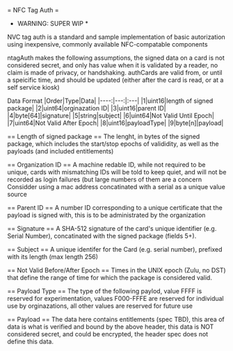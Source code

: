 = NFC Tag Auth =

* WARNING: SUPER WIP *

NVC tag auth is a standard and sample implementation of basic autorization using inexpensive, commonly available NFC-compatable components

ntagAuth makes the following assumptions,
    the signed data on a card is not considered secret, and only has value when it is validated by a reader, no claim is made of privacy, or handshaking.
    authCards are valid from, or until a speicific time, and should be updated (either after the card is read, or at a self service kiosk)


Data Format
|Order|Type|Data|
|----:|---:|:---|
|1|uint16|length of signed package|
|2|uint64|orginazation ID|
|3|uint16|parent ID|
|4|byte[64]|signature|
|5|string|subject|
|6|uint64|Not Valid Until Epoch|
|7|uint64|Not Valid After Epoch|
|8|uint16|payloadType|
|9|byte[n]|payload|

== Length of signed package ==
The lenght, in bytes of the signed package, which includes the start/stop epochs  of valididity, as well as the payloads (and included entitlements)

== Organization ID ==
A machine redable ID, while not required to be unique, cards with mismatching IDs will be told to keep quiet, and will not be recorded as login failures (but large numbers of them are a concern
Considder using a mac address concatinated with a serial as a unique value source

== Parent ID ==
A number ID corresponding to a unique certificate that the payload is signed with, this is to be administrated by the organization

== Signature ==
A SHA-512 signature of the card's unique identifier (e.g. Serial Number), concatinated with the signed package (fields 5+).

== Subject ==
A unique identifer for the Card (e.g. serial number), prefixed with its length (max length 256)

== Not Valid Before/After Epoch ==
Times in the UNIX epoch (Zulu, no DST) that define the range of time for which the package is considered valid.

== Payload Type ==
The type of the following paylod, value FFFF is reserved for experimentation, values F000-FFFE are reserved for individual use by orginazations, all other values are reserved for future use

== Payload ==
The data here contains entitlements (spec TBD), this area of data is what is verified and bound by the above header, this data is NOT considered secret, and could be encrypted, the header spec does not define this data.
